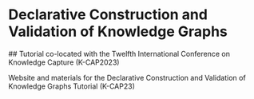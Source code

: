 # Declarative Construction and Validation of Knowledge Graphs
## Tutorial co-located with the Twelfth International Conference on Knowledge Capture (K-CAP2023)

Website and materials for the Declarative Construction and Validation of Knowledge Graphs Tutorial (K-CAP23)
